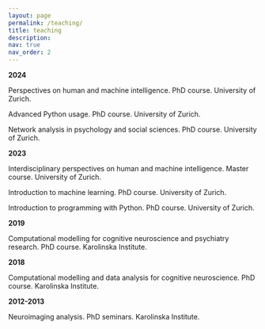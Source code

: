 ```yaml
---
layout: page
permalink: /teaching/
title: teaching
description: 
nav: true
nav_order: 2
---
```


**2024**

Perspectives on human and machine intelligence. PhD course. University of Zurich.  

Advanced Python usage. PhD course. University of Zurich. 

Network analysis in psychology and social sciences. PhD course. University of Zurich. 

**2023** 

Interdisciplinary perspectives on human and machine intelligence. Master course. University of Zurich.

Introduction to machine learning. PhD course. University of Zurich. 

Introduction to programming with Python. PhD course. University of Zurich. 

**2019**

Computational modelling for cognitive neuroscience and psychiatry research. PhD course. Karolinska Institute. 

**2018** 

Computational modelling and data analysis for cognitive neuroscience. PhD course. Karolinska Institute. 

**2012-2013**

Neuroimaging analysis. PhD seminars. Karolinska Institute. 
